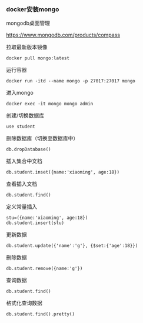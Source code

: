 ### docker安装mongo  	

mongodb桌面管理

https://www.mongodb.com/products/compass

拉取最新版本镜像

```shell
docker pull mongo:latest
```

运行容器

```shell
docker run -itd --name mongo -p 27017:27017 mongo
```

进入mongo

```shell
docker exec -it mongo mongo admin
```

创建/切换数据库

```shell
use student
```

删除数据库（切换至数据库中）

```shell
db.dropDatabase()
```

插入集合中文档

```shell
db.student.inset({name:'xiaoming', age:18})
```

查看插入文档

```shell
db.student.find()
```

定义常量插入

```shell
stu=({name:'xiaoming', age:18})
db.student.insert(stu)
```

更新数据

```shell
db.student.update({'name':'g'}, {$set:{'age':18}})
```

删除数据

```shell
db.student.remove({name:'g'})
```

查询数据

```shell
db.student.find()
```

格式化查询数据

```shell
db.student.find().pretty()
```

